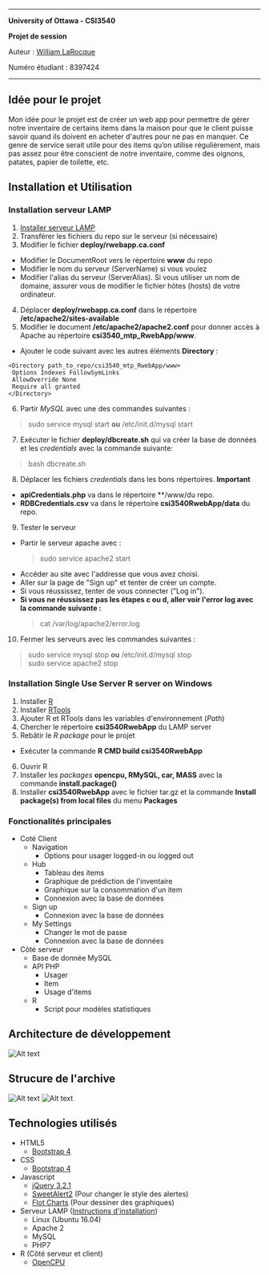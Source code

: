 *********************************************
**University of Ottawa - CSI3540**

**Projet de session**

Auteur : [William LaRocque](https://github.com/wlarok24)

Numéro étudiant : 8397424
*********************************************
## Idée pour le projet
Mon idée pour le projet est de créer un web app pour permettre de gérer notre inventaire de certains items dans la maison pour que le client puisse savoir quand ils doivent en acheter d'autres pour ne pas en manquer. Ce genre de service serait utile pour des items qu’on utilise régulièrement, mais pas assez pour être conscient de notre inventaire, comme des oignons, patates, papier de toilette, etc.

## Installation et Utilisation
### Installation serveur LAMP
1. [Installer serveur LAMP](https://www.digitalocean.com/community/tutorials/how-to-install-linux-apache-mysql-php-lamp-stack-on-ubuntu-16-04)
2. Transférer les fichiers du repo sur le serveur (si nécessaire)
3. Modifier le fichier **deploy/rwebapp.ca.conf**
  * Modifier le DocumentRoot vers le répertoire **www** du repo
  * Modifier le nom du serveur (ServerName) si vous voulez
  * Modifier l'alias du serveur (ServerAlias). Si vous utiliser un nom de domaine, assurer vous de modifier le fichier hôtes (hosts) de votre ordinateur.
4. Déplacer **deploy/rwebapp.ca.conf** dans le répertoire **/etc/apache2/sites-available**
5. Modifier le document **/etc/apache2/apache2.conf** pour donner accès à Apache au répertoire **csi3540_mtp_RwebApp/www**.
  * Ajouter le code suivant avec les autres éléments **Directory** :
  ```
  <Directory path_to_repo/csi3540_mtp_RwebApp/www>
   Options Indexes FollowSymLinks
   AllowOverride None
   Require all granted
  </Directory>
  ```
6. Partir *MySQL* avec une des commandes suivantes :
  > sudo service mysql start **ou** /etc/init.d/mysql start
7. Exécuter le fichier **deploy/dbcreate.sh** qui va créer la base de données et les *credentials* avec la commande suivante:
  > bash dbcreate.sh
8. Déplacer les fichiers *credentials* dans les bons répertoires. **Important**
  * **apiCredentials.php** va dans le répertoire **/www/du repo.
  * **RDBCredentials.csv** va dans le répertoire **csi3540RwebApp/data** du repo.
9. Tester le serveur
  * Partir le serveur apache avec :
    > sudo service apache2 start
  * Accéder au site avec l'addresse que vous avez choisi.
  * Aller sur la page de "Sign up" et tenter de créer un compte.
  * Si vous réussissez, tenter de vous connecter ("Log in").
  * **Si vous ne réussissez pas les étapes c ou d, aller voir l'error log avec la commande suivante :**
    > cat /var/log/apache2/error.log
10. Fermer les serveurs avec les commandes suivantes :
 > sudo service mysql stop **ou** /etc/init.d/mysql stop  
 > sudo service apache2 stop

### Installation Single Use Server R server on Windows
1. Installer [R](https://www.r-project.org/)
2. Installer [RTools](https://cran.r-project.org/bin/windows/Rtools/)
3. Ajouter R et RTools dans les variables d'environnement (*Path*)
4. Chercher le répertoire **csi3540RwebApp** du LAMP server
5. Rebâtir le *R package* pour le projet
  * Exécuter la commande **R CMD build csi3540RwebApp**
6. Ouvrir R
7. Installer les *packages* **opencpu, RMySQL, car, MASS** avec la commande **install.package(<package name>)**
8. Installer **csi3540RwebApp** avec le fichier tar.gz et la commande **Install package(s) from local files** du menu **Packages**

### Fonctionalités principales
* Coté Client
  * Navigation
    * Options pour usager logged-in ou logged out
  * Hub
    * Tableau des items
    * Graphique de prédiction de l'inventaire
    * Graphique sur la consommation d'un item
    * Connexion avec la base de données
  * Sign up
    * Connexion avec la base de données
  * My Settings
    * Changer le mot de passe
    * Connexion avec la base de données
* Côté serveur
  * Base de donnée MySQL
  * API PHP
    * Usager
    * Item
    * Usage d'items
  * R
    * Script pour modèles statistiques

## Architecture de développement
![Alt text](/docs/DevArchitecture.png "Architecture de développement")

## Strucure de l'archive
![Alt text](/docs/RepoHierarchy.png "Strucure de l'archive")
![Alt text](/docs/RPkgHierarchy.png "Strucure du package R")

## Technologies utilisés
* HTML5
  * [Bootstrap 4](https://getbootstrap.com/)
* CSS
  * [Bootstrap 4](https://getbootstrap.com/)
* Javascript
  * [jQuery 3.2.1](https://jquery.com/)
  * [SweetAlert2](https://sweetalert2.github.io/) (Pour changer le style des alertes)
  * [Flot Charts](www.flotcharts.org/) (Pour dessiner des graphiques)
* Serveur LAMP ([Instructions d'installation](https://www.digitalocean.com/community/tutorials/how-to-install-linux-apache-mysql-php-lamp-stack-on-ubuntu-16-04))
  * Linux (Ubuntu 16.04)
  * Apache 2
  * MySQL
  * PHP7
* R (Côté serveur et client)
  * [OpenCPU](https://www.opencpu.org/)
